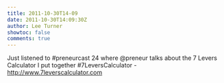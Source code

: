 ```yaml
---
title: 2011-10-30T14-09
date: 2011-10-30T14:09:30Z
author: Lee Turner
showtoc: false
comments: true
---
```


Just listened to #preneurcast 24 where @preneur talks about the 7 Levers Calculator I put together #7LeversCalculator - http://www.7leverscalculator.com

